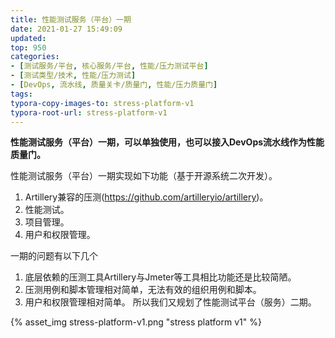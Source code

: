 ```yaml
---
title: 性能测试服务（平台）一期
date: 2021-01-27 15:49:09
updated:
top: 950
categories: 
- [测试服务/平台, 核心服务/平台, 性能/压力测试平台]
- [测试类型/技术, 性能/压力测试]
- [DevOps, 流水线, 质量关卡/质量门, 性能/压力质量门]
tags:
typora-copy-images-to: stress-platform-v1
typora-root-url: stress-platform-v1
---
```


**性能测试服务（平台）一期，可以单独使用，也可以接入DevOps流水线作为性能质量门。**

性能测试服务（平台）一期实现如下功能（基于开源系统二次开发）。
1. Artillery兼容的压测(https://github.com/artilleryio/artillery)。
2. 性能测试。
3. 项目管理。
3. 用户和权限管理。

一期的问题有以下几个
1. 底层依赖的压测工具Artillery与Jmeter等工具相比功能还是比较简陋。
2. 压测用例和脚本管理相对简单，无法有效的组织用例和脚本。
3. 用户和权限管理相对简单。
所以我们又规划了性能测试平台（服务）二期。

{% asset_img stress-platform-v1.png "stress platform v1" %}